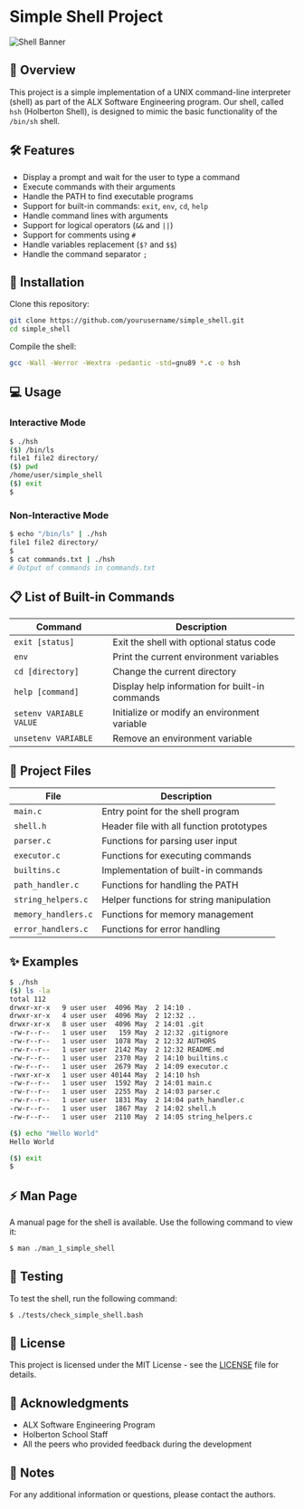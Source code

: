 # Simple Shell Project

![Shell Banner](https://i.pinimg.com/736x/bc/d9/1a/bcd91aa57fd4d13c5f4e1581404c1d74.jpg)

## 📝 Overview

This project is a simple implementation of a UNIX command-line interpreter (shell) as part of the ALX Software Engineering program. Our shell, called `hsh` (Holberton Shell), is designed to mimic the basic functionality of the `/bin/sh` shell.

## 🛠️ Features

- Display a prompt and wait for the user to type a command
- Execute commands with their arguments
- Handle the PATH to find executable programs
- Support for built-in commands: `exit`, `env`, `cd`, `help`
- Handle command lines with arguments
- Support for logical operators (`&&` and `||`)
- Support for comments using `#`
- Handle variables replacement (`$?` and `$$`)
- Handle the command separator `;`

## 🚀 Installation

Clone this repository:

```bash
git clone https://github.com/yourusername/simple_shell.git
cd simple_shell
```

Compile the shell:

```bash
gcc -Wall -Werror -Wextra -pedantic -std=gnu89 *.c -o hsh
```

## 💻 Usage

### Interactive Mode

```bash
$ ./hsh
($) /bin/ls
file1 file2 directory/
($) pwd
/home/user/simple_shell
($) exit
$
```

### Non-Interactive Mode

```bash
$ echo "/bin/ls" | ./hsh
file1 file2 directory/
$
$ cat commands.txt | ./hsh
# Output of commands in commands.txt
```

## 📋 List of Built-in Commands

| Command | Description |
|---------|-------------|
| `exit [status]` | Exit the shell with optional status code |
| `env` | Print the current environment variables |
| `cd [directory]` | Change the current directory |
| `help [command]` | Display help information for built-in commands |
| `setenv VARIABLE VALUE` | Initialize or modify an environment variable |
| `unsetenv VARIABLE` | Remove an environment variable |

## 📁 Project Files

| File | Description |
|------|-------------|
| `main.c` | Entry point for the shell program |
| `shell.h` | Header file with all function prototypes |
| `parser.c` | Functions for parsing user input |
| `executor.c` | Functions for executing commands |
| `builtins.c` | Implementation of built-in commands |
| `path_handler.c` | Functions for handling the PATH |
| `string_helpers.c` | Helper functions for string manipulation |
| `memory_handlers.c` | Functions for memory management |
| `error_handlers.c` | Functions for error handling |

## ✨ Examples

```bash
$ ./hsh
($) ls -la
total 112
drwxr-xr-x   9 user user  4096 May  2 14:10 .
drwxr-xr-x   4 user user  4096 May  2 12:32 ..
drwxr-xr-x   8 user user  4096 May  2 14:01 .git
-rw-r--r--   1 user user   159 May  2 12:32 .gitignore
-rw-r--r--   1 user user  1078 May  2 12:32 AUTHORS
-rw-r--r--   1 user user  2142 May  2 12:32 README.md
-rw-r--r--   1 user user  2370 May  2 14:10 builtins.c
-rw-r--r--   1 user user  2679 May  2 14:09 executor.c
-rwxr-xr-x   1 user user 40144 May  2 14:10 hsh
-rw-r--r--   1 user user  1592 May  2 14:01 main.c
-rw-r--r--   1 user user  2255 May  2 14:03 parser.c
-rw-r--r--   1 user user  1831 May  2 14:04 path_handler.c
-rw-r--r--   1 user user  1867 May  2 14:02 shell.h
-rw-r--r--   1 user user  2110 May  2 14:05 string_helpers.c

($) echo "Hello World"
Hello World

($) exit
$
```

## ⚡ Man Page

A manual page for the shell is available. Use the following command to view it:

```bash
$ man ./man_1_simple_shell
```

## 🧪 Testing

To test the shell, run the following command:

```bash
$ ./tests/check_simple_shell.bash
```

## 📜 License

This project is licensed under the MIT License - see the [LICENSE](LICENSE) file for details.

## 🙏 Acknowledgments

* ALX Software Engineering Program
* Holberton School Staff
* All the peers who provided feedback during the development

## 📝 Notes

For any additional information or questions, please contact the authors.
